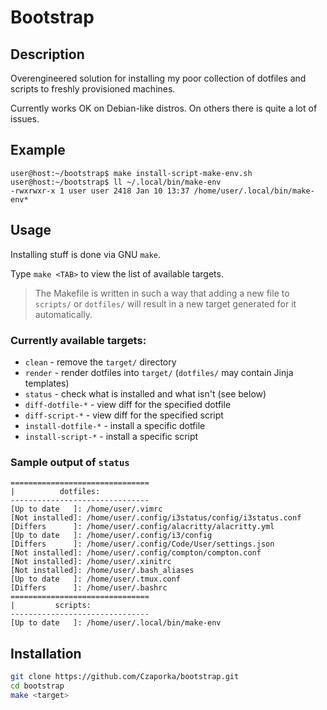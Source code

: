 # Bootstrap

## Description
Overengineered solution for installing my poor collection of dotfiles and scripts to freshly provisioned machines.

Currently works OK on Debian-like distros. On others there is quite a lot of issues.

## Example
```
user@host:~/bootstrap$ make install-script-make-env.sh
user@host:~/bootstrap$ ll ~/.local/bin/make-env
-rwxrwxr-x 1 user user 2418 Jan 10 13:37 /home/user/.local/bin/make-env*
```

## Usage
Installing stuff is done via GNU `make`.

Type `make <TAB>` to view the list of available targets.

> The Makefile is written in such a way that adding a new file to `scripts/` or `dotfiles/` will result in a new target generated for it automatically.
>
### Currently available targets:
* `clean` - remove the `target/` directory
* `render` - render dotfiles into `target/` (`dotfiles/` may contain Jinja templates)
* `status` - check what is installed and what isn't (see below)
* `diff-dotfile-*` - view diff for the specified dotfile
* `diff-script-*` - view diff for the specified script
* `install-dotfile-*` - install a specific dotfile
* `install-script-*` - install a specific script

### Sample output of `status`
```
===============================
|          dotfiles:
-------------------------------
[Up to date   ]: /home/user/.vimrc
[Not installed]: /home/user/.config/i3status/config/i3status.conf
[Differs      ]: /home/user/.config/alacritty/alacritty.yml
[Up to date   ]: /home/user/.config/i3/config
[Differs      ]: /home/user/.config/Code/User/settings.json
[Not installed]: /home/user/.config/compton/compton.conf
[Not installed]: /home/user/.xinitrc
[Not installed]: /home/user/.bash_aliases
[Up to date   ]: /home/user/.tmux.conf
[Differs      ]: /home/user/.bashrc
===============================
|         scripts:
-------------------------------
[Up to date   ]: /home/user/.local/bin/make-env
```

## Installation
```bash
git clone https://github.com/Czaporka/bootstrap.git
cd bootstrap
make <target>
```
